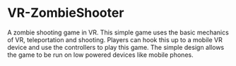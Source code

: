 # VR-ZombieShooter
A zombie shooting game in VR. This simple game uses the basic mechanics of VR, teleportation and shooting. Players can hook this up to a mobile VR device and use the controllers to play this game. The simple design allows the game to be run on low powered devices like mobile phones.

